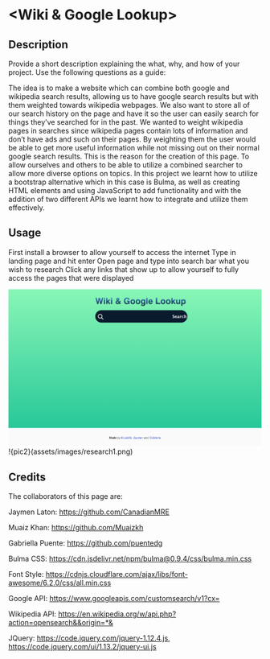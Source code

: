 # <Wiki & Google Lookup>

## Description

Provide a short description explaining the what, why, and how of your project. Use the following questions as a guide:

The idea is to make a website which can combine both google and wikipedia search results, allowing us to have google search results but with them weighted towards wikipedia webpages. We also want to store all of our search history on the page and have it so the user can easily search for things they’ve searched for in the past. We wanted to weight wikipedia pages in searches since wikipedia pages contain lots of information and don’t have ads and such on their pages. By weighting them the user would be able to get more useful information while not missing out on their normal google search results. This is the reason for the creation of this page. To allow ourselves and others to be able to utilize a combined searcher to allow more diverse options on topics. In this project we learnt how to utilize a bootstrap alternative which in this case is Bulma, as well as creating HTML elements and using JavaScript to add functionality and with the addition of two different APIs we learnt how to integrate and utilize them effectively. 

## Usage

First install a browser to allow yourself to access the internet
Type in landing page and hit enter
Open page and type into search bar what you wish to research
Click any links that show up to allow yourself to fully access the pages that were displayed

![pic](assets/images/page1.png)
!{pic2}(assets/images/research1.png)

## Credits

The collaborators of this page are: 

Jaymen Laton: https://github.com/CanadianMRE

Muaiz Khan: https://github.com/Muaizkh

Gabriella Puente: https://github.com/puentedg

Bulma CSS: https://cdn.jsdelivr.net/npm/bulma@0.9.4/css/bulma.min.css

Font Style: https://cdnjs.cloudflare.com/ajax/libs/font-awesome/6.2.0/css/all.min.css

Google API: https://www.googleapis.com/customsearch/v1?cx=

Wikipedia API: https://en.wikipedia.org/w/api.php?action=opensearch&&origin=*&

JQuery: https://code.jquery.com/jquery-1.12.4.js, https://code.jquery.com/ui/1.13.2/jquery-ui.js



